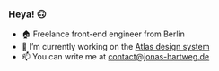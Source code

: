 ### Heya! 🙃

- 🏠 Freelance front-end engineer from Berlin
- 🔭 I’m currently working on the [Atlas design system](https://atlas.adjust.com)
- 📫 You can write me at contact@jonas-hartweg.de

<!--
**johnny353535/johnny353535** is a ✨ _special_ ✨ repository because its `README.md` (this file) appears on your GitHub profile.

Here are some ideas to get you started:

- 🔭 I’m currently working on ...
- 🌱 I’m currently learning ...
- 👯 I’m looking to collaborate on ...
- 🤔 I’m looking for help with ...
- 💬 Ask me about ...
- 📫 How to reach me: ...
- 😄 Pronouns: ...
- ⚡ Fun fact: ...
-->
